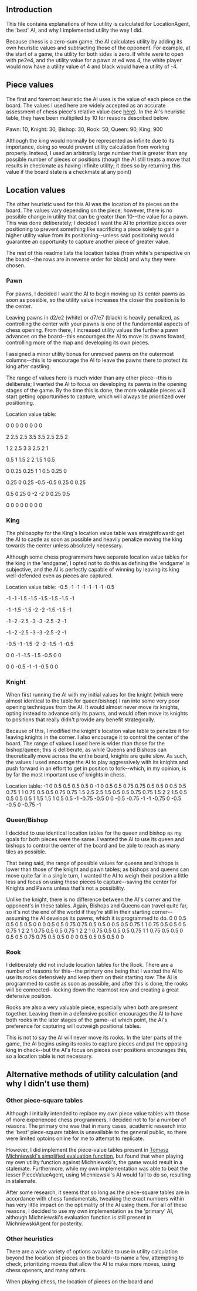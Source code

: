 ## Introduction
This file contains explanations of how utility is calculated for LocationAgent, the 'best' AI, and why I implemented utility the way I did.

Because chess is a zero-sum game, the AI calculates utility by adding its own heuristic values and subtracting those of the opponent. For example, at the start of a game, the utility for both sides is zero. If white were to open with pe2e4, and the utility value for a pawn at e4 was 4, the white player would now have a utility value of 4 and black would have a utility of -4. 
## Piece values
The first and foremost heuristic the AI uses is the value of each piece on the board. The values I used here are widely accepted as an accurate assessment of chess piece's relative value (see [here](https://en.wikipedia.org/wiki/Chess_piece_relative_value)). In the AI's heuristic table, they have been multiplied by 10 for reasons described below.

Pawn: 10, Knight: 30, Bishop: 30, Rook: 50, Queen: 90, King: 900

Although the king would normally be represented as infinite due to its importance, doing so would prevent utility calculation from working properly. Instead, I used an arbitrarily large number that is greater than any possible number of pieces or positions (though the AI still treats a move that results in checkmate as having infinite utility; it does so by returning this value if the board state is a checkmate at any point)

## Location values

The other heuristic used for this AI was the location of its pieces on the board. The values vary depending on the piece; however, there is no possible change in utility that can be greater than 10--the value for a pawn. This was done deliberately; I decided I want the AI to prioritize pieces over positioning to prevent something like sacrificing a piece solely to gain a higher utility value from its positioning--unless said positioning would guarantee an opportunity to capture another piece of greater value.

The rest of this readme lists the location tables (from white's perspective on the board--the rows are in reverse order for black) and why they were chosen.
### Pawn

For pawns, I decided I want the AI to begin moving up its center pawns as soon as possible, so the utility value increases the closer the position is to the center. 

Leaving pawns in d2/e2 (white) or d7/e7 (black) is heavily penalized, as controlling the center with your pawns is one of the fundamental aspects of chess opening. From there, I increased utility values the further a pawn advances on the board--this encourages the AI to move its pawns foward, controlling more of the map and developing its own pieces.

I assigned a minor utility bonus for unmoved pawns on the outermost columns--this is to encourage the AI to leave the pawns there to protect its king after castling. 

The range of values here is much wider than any other piece--this is deliberate; I wanted the AI to focus on developing its pawns in the opening stages of the game. By the time this is done, the more valuable pieces will start getting opportunities to capture, which will always be prioritized over positioning.


Location value table:

  0     0     0     0     0     0     0     0
 
  2    2.5   2.5   3.5   3.5   2.5   2.5    2
 
  1     2    2.5    3     3    2.5    2     1
 
 0.5    1    1.5    2     2    1.5    1    0.5
 
  0   0.25  0.25    1     1    0.5  0.25    0

0.25    0   0.25  -0.5  -0.5  0.25    0   0.25

 0.5  0.25    0    -2    -2     0   0.25   0.5

  0     0     0     0     0     0     0     0
  
### King

The philosophy for the King's location value table was straightfoward: get the AI to castle as soon as possible and heavily penalize moving the king towards the center unless absolutely necessary.
 
Although some chess programmers have separate location value tables for the king in the 'endgame', I opted not to do this as defining the 'endgame' is subjective, and the AI is perfectly capable of winning by leaving its king well-defended even as pieces are captured.

Location value table:
-0.5   -1    -1    -1    -1    -1    -1   -0.5

 -1    -1   -1.5  -1.5  -1.5  -1.5  -1.5   -1

 -1   -1.5  -1.5   -2    -2   -1.5  -1.5   -1

 -1    -2   -2.5   -3    -3   -2.5   -2    -1

 -1    -2   -2.5   -3    -3   -2.5   -2    -1

-0.5   -1   -1.5   -2    -2   -1.5   -1   -0.5

  0     0    -1   -1.5  -1.5  -0.5    0     0

  0     0   -0.5   -1    -1   -0.5    0     0
  
 
### Knight
When first running the AI with my initial values for the knight (which were almost identical to the table for queen/bishop) I ran into some very poor opening techniques from the AI. It would almost never move its knights, opting instead to advance only its pawns, and would often move its knights to positions that really didn't provide any benefit strategically. 

Because of this, I modified the knight's location value table to penalize it for leaving knights in the corner. I also encourage it to control the center of the board. The range of values I used here is wider than those for the bishop/queen; this is deliberate, as while Queens and Bishops can theoretically move across the entire board, knights are quite slow. As such, the values I used encourage the AI to play aggressively with its knights and push forward in an effort to get in position to fork--which, in my opinion, is by far the most important use of knights in chess.

Location table:
 -1     0    0.5   0.5   0.5   0.5    0    -1
  0    0.5   0.5  0.75  0.75   0.5   0.5    0
 0.5   0.5  0.75    1     1   0.75   0.5   0.5
0.75  0.75   1.5   2.5   2.5   1.5   0.5   0.5
0.75  0.75   1.5    2     2    1.5   0.5   0.5
 0.5   0.5    1    1.5   1.5    1    0.5   0.5
 -1   -0.75 -0.5    0     0   -0.5  -0.75  -1
 -1   -0.75   0   -0.5  -0.5    0   -0.75  -1
 
### Queen/Bishop

I decided to use identical location tables for the queen and bishop as my goals for both pieces were the same. I wanted the AI to use its queen and bishops to control the center of the board and be able to reach as many tiles as possible.

That being said, the range of possible values for queens and bishops is lower than those of the knight and pawn tables; as bishops and queens can move quite far in a single turn, I wanted the AI to weigh their position a little less and focus on using these pieces to capture--saving the center for Knights and Pawns unless that's not a possibility.

Unlike the knight, there is no difference between the AI's corner and the opponent's in these tables. Again, Bishops and Queens can travel quite far, so it's not the end of the world if they're still in their starting corner--assuming the AI develops its pawns, which it is programmed to do.
 0     0    0.5   0.5   0.5   0.5    0     0
  0    0.5   0.5  0.75  0.75   0.5   0.5    0
 0.5   0.5  0.75    1     1   0.75   0.5   0.5
 0.5  0.75    1     2     2     1   0.75   0.5
 0.5  0.75    1     2     2     1   0.75   0.5
 0.5   0.5  0.75    1     1   0.75   0.5   0.5
  0    0.5   0.5  0.75  0.75   0.5   0.5    0
  0     0    0.5   0.5   0.5   0.5    0     0
  
### Rook

I deliberately did not include location tables for the Rook. There are a number of reasons for this--the primary one being that I wanted the AI to use its rooks defensively and keep them on their starting row. The AI is programmed to castle as soon as possible, and after this is done, the rooks will be connected--locking down the rearmost row and creating a great defensive position.

Rooks are also a very valuable piece, especially when both are present together. Leaving them in a defensive position encourages the AI to have both rooks in the later stages of the game--at which point, the AI's preference for capturing will outweigh positional tables.

This is not to say the AI will never move its rooks. In the later parts of the game, the AI begins using its rooks to capture pieces and put the opposing king in check--but the AI's focus on pieces over positions encourages this, so a location table is not necessary.

## Alternative methods of utility calculation (and why I didn't use them)
### Other piece-square tables
Although I initially intended to replace my own piece value tables with those of more experienced chess programmers, I decided not to for a number of reasons. The primary one was that in many cases, academic research into the 'best' piece-square tables is unavailable to the general public, so there were limited optoins online for me to attempt to replicate. 

However, I did implement the piece-value tables present in [Tomasz Michniewski's simplified evaluation function](https://www.chessprogramming.org/Simplified_Evaluation_Function), but found that when playing my own utility function against Michniewski's, the game would result in a stalemate. Furthermore, while my own implementation was able to beat the lesser PieceValueAgent, using Michniewski's AI would fail to do so, resulting in stalemate.
 
After some research, it seems that so long as the piece-square tables are in accordance with chess fundamentals, tweaking the exact numbers within has very little impact on the optimality of the AI using them. For all of these reasons, I decided to use my own implementation as the 'primary' AI, although Michniewski's evaluation function is still present in MichniewskiAgent for posterity.

### Other heuristics
There are a wide variety of options available to use in utility calculation beyond the location of pieces on the board--to name a few, attempting to check, prioritizing moves that allow the AI to make more moves, using chess openers, and many others.

When playing chess, the location of pieces on the board and 
